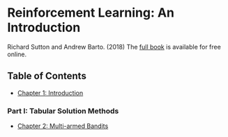# Reinforcement Learning: An Introduction

Richard Sutton and Andrew Barto. (2018) The [full book](http://www.incompleteideas.net/book/the-book-2nd.html) is available for free online.

## Table of Contents

* [Chapter 1: Introduction](chap1.md)

### Part I: Tabular Solution Methods

* [Chapter 2: Multi-armed Bandits](chap2.md)
